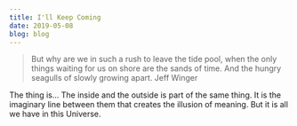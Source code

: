 ```yaml
---
title: I'll Keep Coming
date: 2019-05-08
blog: blog
---
```


<blockquote>
But why are we in such a rush to leave the tide pool, when the only things waiting for us on shore are the sands of time.
And the hungry seagulls of slowly growing apart.
</span>
Jeff Winger
</blockquote>

The thing is... The inside and the outside is part of the same thing. It is the imaginary line between them that creates the illusion of meaning.
But it is all we have in this Universe.

